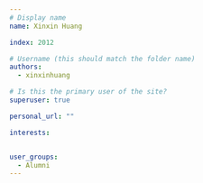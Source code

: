 ```yaml
---
# Display name
name: Xinxin Huang

index: 2012

# Username (this should match the folder name)
authors:
  - xinxinhuang

# Is this the primary user of the site?
superuser: true

personal_url: ""

interests:


user_groups:
  - Alumni
---
```

